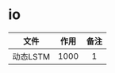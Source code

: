 # io

|         文件            |作用    | 备注  |
|:-----------------------:|:-----:|:-----:|
|     动态LSTM             |  1000 |   1   |